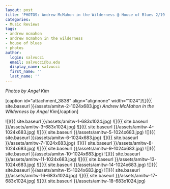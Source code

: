 ```yaml
---
layout: post
title: 'PHOTOS: Andrew McMahon in the Wilderness @ House of Blues 2/19'
categories:
- Music Reviews
tags:
- andrew mcmahon
- andrew mcmahon in the wilderness
- house of blues
- photos
author:
  login: salvucci
  email: salvucci@bu.edu
  display_name: salvucci
  first_name: ''
  last_name: ''
---
```

_Photos by Angel Kim_

\[caption id="attachment\_3838" align="alignnone" width="1024"\]![]({{ site.baseurl }}/assets/amitw-2-1024x683.jpg) _Andrew McMahon in the Wilderness by Angel Kim_\[/caption\]

![]({{ site.baseurl }}/assets/amitw-1-683x1024.jpg) ![]({{ site.baseurl }}/assets/amitw-3-683x1024.jpg) ![]({{ site.baseurl }}/assets/amitw-4-1024x683.jpg) ![]({{ site.baseurl }}/assets/amitw-5-1024x683.jpg) ![]({{ site.baseurl }}/assets/amitw-6-1024x683.jpg) ![]({{ site.baseurl }}/assets/amitw-7-1024x683.jpg) ![]({{ site.baseurl }}/assets/amitw-8-1024x683.jpg) ![]({{ site.baseurl }}/assets/amitw-9-1024x683.jpg) ![]({{ site.baseurl }}/assets/amitw-10-1024x683.jpg) ![]({{ site.baseurl }}/assets/amitw-11-1024x683.jpg) ![]({{ site.baseurl }}/assets/amitw-13-1024x683.jpg) ![]({{ site.baseurl }}/assets/amitw-14-1024x683.jpg) ![]({{ site.baseurl }}/assets/amitw-15-1024x683.jpg) ![]({{ site.baseurl }}/assets/amitw-16-683x1024.jpg) ![]({{ site.baseurl }}/assets/amitw-17-683x1024.jpg) ![]({{ site.baseurl }}/assets/amitw-18-683x1024.jpg)